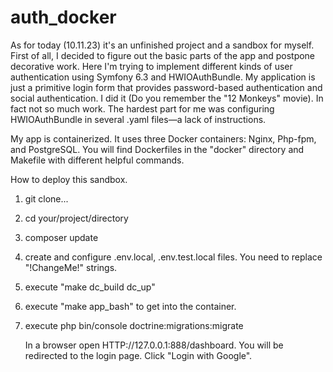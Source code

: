 # auth_docker

As for today (10.11.23) it's an unfinished project and a sandbox for myself. First of all, I decided to figure out the basic parts of the app and postpone decorative work. 
Here I'm trying to implement different kinds of user authentication using Symfony 6.3 and HWIOAuthBundle.
My application is just a primitive login form that provides password-based authentication and social authentication.
I did it (Do you remember the "12 Monkeys" movie).
In fact not so much work.
The hardest part for me was configuring HWIOAuthBundle in several .yaml files—a lack of instructions.

My app is containerized. It uses three Docker containers: Nginx, Php-fpm, and PostgreSQL. You will find Dockerfiles in the "docker" directory and Makefile with different helpful commands.

How to deploy this sandbox.

1. git clone...
2. cd your/project/directory 
3. composer update
4. create and configure .env.local, .env.test.local files. You need to replace "!ChangeMe!" strings.
5. execute "make dc_build dc_up"
6. execute "make app_bash" to get into the container.
7. execute php bin/console doctrine:migrations:migrate

   In a browser open HTTP://127.0.0.1:888/dashboard. You will be redirected to the login page. Click "Login with Google".
